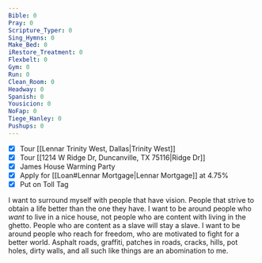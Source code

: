 ```yaml
---
Bible: 0
Pray: 0
Scripture_Typer: 0
Sing_Hymns: 0
Make_Bed: 0
iRestore_Treatment: 0
Flexbelt: 0
Gym: 0
Run: 0
Clean_Room: 0
Headway: 0
Spanish: 0
Yousicion: 0
NoFap: 0
Tiege_Hanley: 0
Pushups: 0
---
```


- [x] Tour [[Lennar Trinity West, Dallas|Trinity West]]
- [x] Tour [[1214 W Ridge Dr, Duncanville, TX 75116|Ridge Dr]]
- [x] James House Warming Party
- [x] Apply for [[Loan#Lennar Mortgage|Lennar Mortgage]] at 4.75%
- [x] Put on Toll Tag

I want to surround myself with people that have vision. People that strive to obtain a life better than the one they have. I want to be around people who *want* to live in a nice house, not people who are content with living in the ghetto. People who are content as a slave will stay a slave. I want to be around people who reach for freedom, who are motivated to fight for a better world. Asphalt roads, graffiti, patches in roads, cracks, hills, pot holes, dirty walls, and all such like things are an abomination to me.
